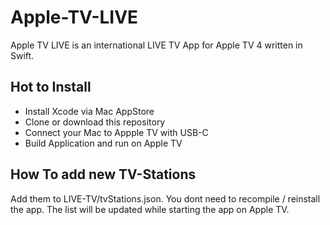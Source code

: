# Apple-TV-LIVE
Apple TV LIVE is an international LIVE TV App for Apple TV 4 written in Swift.

## Hot to Install

* Install Xcode via Mac AppStore
* Clone or download this repository
* Connect your Mac to Appple TV with USB-C
* Build Application and run on Apple TV

## How To add new TV-Stations
Add them to LIVE-TV/tvStations.json. You dont need to recompile / reinstall the app. The list will be updated while starting the app on Apple TV.
